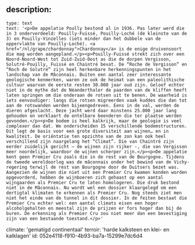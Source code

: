 description:
  -
    type: text
    text: '<p>De appelatie Poully bestond al in 1936. Pas later werd die in 3 onderverdeeld: Pouilly-Fuissé, Pouilly-Loché (de kleinste van de 3) en Pouilly-Vinzelles (iets minder dan het dubbele van de oppervlakte van Pouilly-Loché). <a href="/nl/grape/chardonnay">Chardonnay</a> is de enige druivensoort die mag worden aangepland.</p><p>Pouilly-Fuissé strekt zich over een Noord-Noord-West tot Zuid-Zuid-Oost as die de dorpen Vergisson, Solutré-Pouilly, Fuissé en Chaintré bevat. De “Roche de Vergisson” en “Roch de Solutré” zijn heel herkenbare herkenningspunten in het landschap van de Mâconnais. Buiten een aantal zeer interessante geologische kenmerken, waren ze ook de heimat van een paleolithische cultuur waarvan de eerste resten 30.000 jaar oud zijn. Geloof echter niet in de mythe dat de Néanderthaler de paarden van de kliffen heeft laten springen om die onderaan de rotsen uit te benen. De waarheid is iets eenvoudiger: langs die rotsen migreerden vaak kuddes die dan tot aan de rotswanden werden bijeengedreven. Eens in de val, werden de dieren afgeslacht. Deze jacht werd daar minstens 25.000 jaar lang gehouden en verklaart de ontelbare beenderen die ter plaatse werden gevonden.</p><p>De bodem is heel kalkrijk, maar de geologie is veel complexer dan dat. We onderscheiden 15 verschillende bodemstructuren. Dit legt de basis voor een grote diversiteit aan wijnen… en in kwaliteit. De oriëntatie ten opzichte van de zon kan ook heel verschillend zijn naargelang het “Climat”. Die van Chaintré zijn eerder zuidelijk gericht – de wijnen zijn rijker -, die van Vergisson meer noordelijk, waardoor de wijnen scherper zijn.</p><p>De appelatie kent geen Premier Cru zoals die in de rest van de Bourgogne. Tijdens de tweede wereldoorlog was de mâconnais onder het bewind van de Vichy-regering terwijl de rest van Bourgogne door de Duitsers bezet was. Aangezien de wijnen die niet uit een Premier Cru kwamen konden worden opgevorderd, hebben de wijnboeren zich gehaast op een aantal wijngaarden als Premier Cru te laten homologeren. Die druk bestond niet in de Mâconnais. Nu wordt wel een dossier klaargelegd om een dertigtal klimaten te erkennen als Premier Cru. Nog steeds ziet men niet het einde van de tunnel in dit dossier. In de feiten bestaat die Premier Cru echter wel: een aantal climats eisen een hoger alcoholgehalten en meestal zijn de prijzen er fors hoger dan bij de buren. De erkenning als Premier Cru zou niet meer dan een bevestiging zijn van een bestaande toestand.</p>'
climate: 'gematigd continentaal'
terroir: 'harde kalksteen en klei- en kalklagen'
id: 052e4118-f910-4b93-ba7a-15299e7dc6d4
